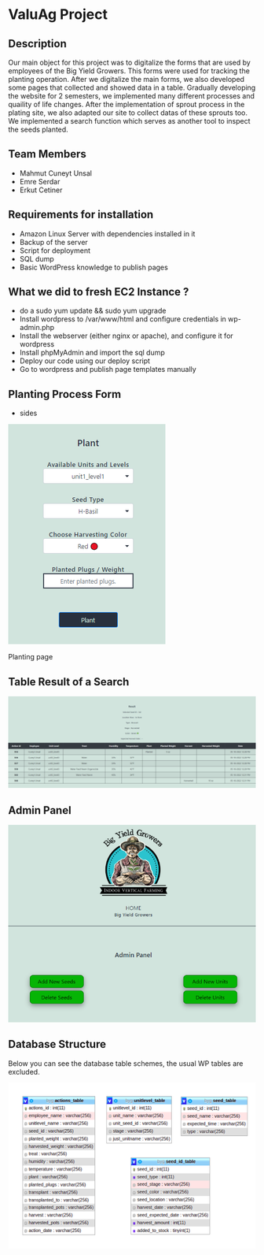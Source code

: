 # ValuAg Project

## Description
 
 Our main object for this project was to digitalize the forms that are used by employees of the Big Yield Growers. This forms were used for tracking the planting operation. After we digitalize the main forms, we also developed some pages that collected and showed data in a table. Gradually developing the website for 2 semesters, we implemented many different processes and quaility of life changes. After the implementation of sprout process in the plating site, we also adapted our site to collect datas of these sprouts too. We implemented a search function which serves as another tool to inspect the seeds planted.
 
## Team Members

 - Mahmut Cuneyt Unsal
 - Emre Serdar
 - Erkut Cetiner
 
## Requirements for installation 

 - Amazon Linux Server with dependencies installed in it
 - Backup of the server
 - Script for deployment
 - SQL dump
 - Basic WordPress knowledge to publish pages

## What we did to fresh EC2 Instance ?

 - do a sudo yum update && sudo yum upgrade
 - Install wordpress to /var/www/html and configure credentials in wp-admin.php
 - Install the webserver (either nginx or apache), and configure it for wordpress
 - Install phpMyAdmin and import the sql dump
 - Deploy our code using our deploy script
 - Go to wordpress and publish page templates manually
 
 ## Planting Process Form
 - sides 
 
  ![Alt](https://github.com/valuagorg/php/blob/master/imgs/plant.png)
  
   Planting page
  
 ## Table Result of a Search
  ![Alt](https://github.com/valuagorg/php/blob/master/imgs/searchresult.png)
 
 ## Admin Panel
  ![Alt](https://github.com/valuagorg/php/blob/master/imgs/adminpanelpng.png)
 
 ## Database Structure
 
  Below you can see the database table schemes, the usual WP tables are excluded.
  
  ![Database Structure](https://github.com/valuagorg/php/blob/master/imgs/databaseimg.png)
